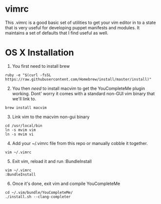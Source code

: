 vimrc
=====

This .vimrc is a good basic set of utilities to get your vim editor
in to a state that is very useful for developing puppet manifests
and modules. It maintains a set of defaults that I find useful as well.

OS X Installation
=====
1. You first need to install brew
  ```
  ruby -e "$(curl -fsSL https://raw.githubusercontent.com/Homebrew/install/master/install)"
  ```
2. You then *need* to install macvim to get the YouCompleteMe plugin 
   working. Dont' worry it comes with a standard non-GUI vim binary
   that we'll link to.
  ```
  brew install macvim
  ```
3. Link vim to the macvim non-gui binary
  ```
  cd /usr/local/bin
  ln -s mvim vim
  ln -s mvim vi
  ```
4. Add your ~/.vimrc file from this repo or manually cobble it together.
  ```
  vim ~/.vimrc
  ```
5. Exit vim, reload it and run :BundleInstall
  ```
  vim ~/.vimrc
  :BundleInstall
  ```
6. Once it's done, exit vim and compile YouCompleteMe
  ```
  cd ~/.vim/bundle/YouCompleteMe/
  ./install.sh --clang-completer
  ```
